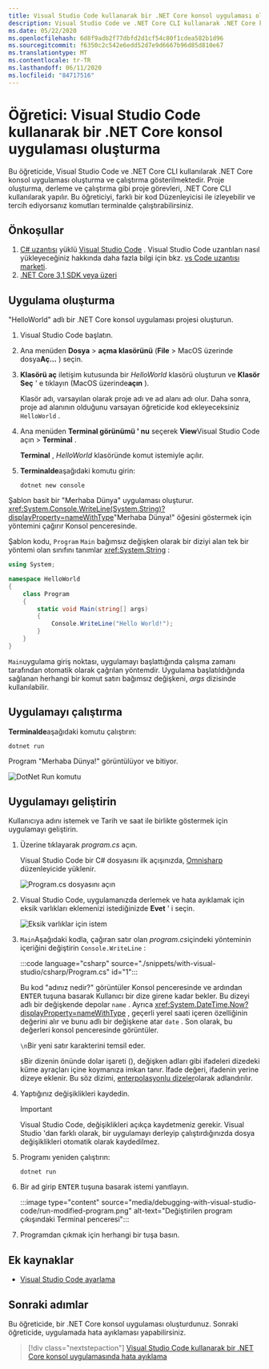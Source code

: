 ```yaml
---
title: Visual Studio Code kullanarak bir .NET Core konsol uygulaması oluşturma
description: Visual Studio Code ve .NET Core CLI kullanarak .NET Core konsol uygulaması oluşturmayı öğrenin.
ms.date: 05/22/2020
ms.openlocfilehash: 6d8f9adb2f77dbfd2d1cf54c80f1cdea582b1d96
ms.sourcegitcommit: f6350c2c542e6edd52d7e9d6667b96d85d810e67
ms.translationtype: MT
ms.contentlocale: tr-TR
ms.lasthandoff: 06/11/2020
ms.locfileid: "84717516"
---
```

# <a name="tutorial-create-a-net-core-console-application-using-visual-studio-code"></a>Öğretici: Visual Studio Code kullanarak bir .NET Core konsol uygulaması oluşturma

Bu öğreticide, Visual Studio Code ve .NET Core CLI kullanılarak .NET Core konsol uygulaması oluşturma ve çalıştırma gösterilmektedir. Proje oluşturma, derleme ve çalıştırma gibi proje görevleri, .NET Core CLI kullanılarak yapılır. Bu öğreticiyi, farklı bir kod Düzenleyicisi ile izleyebilir ve tercih ediyorsanız komutları terminalde çalıştırabilirsiniz.

## <a name="prerequisites"></a>Önkoşullar

1. [C# uzantısı](https://marketplace.visualstudio.com/items?itemName=ms-dotnettools.csharp) yüklü [Visual Studio Code](https://code.visualstudio.com/) . Visual Studio Code uzantıları nasıl yükleyeceğiniz hakkında daha fazla bilgi için bkz. [vs Code uzantısı marketi](https://code.visualstudio.com/docs/editor/extension-gallery).
2. [.NET Core 3,1 SDK veya üzeri](https://dotnet.microsoft.com/download)

## <a name="create-the-app"></a>Uygulama oluşturma

"HelloWorld" adlı bir .NET Core konsol uygulaması projesi oluşturun.

1. Visual Studio Code başlatın.

1. Ana menüden **Dosya**  >  **açma klasörünü** (**File**  >  MacOS üzerinde dosya**Aç...** ) seçin.

1. **Klasörü aç** iletişim kutusunda bir *HelloWorld* klasörü oluşturun ve **Klasör Seç** ' e tıklayın (MacOS üzerinde**açın** ).

   Klasör adı, varsayılan olarak proje adı ve ad alanı adı olur. Daha sonra, proje ad alanının olduğunu varsayan öğreticide kod ekleyeceksiniz `HelloWorld` .

1. Ana menüden **Terminal görünümü ' nu** seçerek **View**Visual Studio Code açın  >  **Terminal** .

   **Terminal** , *HelloWorld* klasöründe komut istemiyle açılır.

1. **Terminalde**aşağıdaki komutu girin:

   ```dotnetcli
   dotnet new console
   ```

Şablon basit bir "Merhaba Dünya" uygulaması oluşturur. <xref:System.Console.WriteLine(System.String)?displayProperty=nameWithType>"Merhaba Dünya!" öğesini göstermek için yöntemini çağırır Konsol penceresinde.

Şablon kodu, `Program` `Main` bağımsız değişken olarak bir diziyi alan tek bir yöntemi olan sınıfını tanımlar <xref:System.String> :

```csharp
using System;

namespace HelloWorld
{
    class Program
    {
        static void Main(string[] args)
        {
            Console.WriteLine("Hello World!");
        }
    }
}
```

`Main`uygulama giriş noktası, uygulamayı başlattığında çalışma zamanı tarafından otomatik olarak çağrılan yöntemdir. Uygulama başlatıldığında sağlanan herhangi bir komut satırı bağımsız değişkeni, *args* dizisinde kullanılabilir.

## <a name="run-the-app"></a>Uygulamayı çalıştırma

**Terminalde**aşağıdaki komutu çalıştırın:

```dotnetcli
dotnet run
```

Program "Merhaba Dünya!" görüntülüyor ve bitiyor.

![DotNet Run komutu](media/with-visual-studio-code/dotnet-run-command.png)

## <a name="enhance-the-app"></a>Uygulamayı geliştirin

Kullanıcıya adını istemek ve Tarih ve saat ile birlikte göstermek için uygulamayı geliştirin.

1. Üzerine tıklayarak *program.cs* açın.

   Visual Studio Code bir C# dosyasını ilk açışınızda, [Omnisharp](https://www.omnisharp.net/) düzenleyicide yüklenir.

   ![Program.cs dosyasını açın](media/with-visual-studio-code/open-program-cs.png)

1. Visual Studio Code, uygulamanızda derlemek ve hata ayıklamak için eksik varlıkları eklemenizi istediğinizde **Evet** ' i seçin.

   ![Eksik varlıklar için istem](media/with-visual-studio-code/missing-assets.png)

1. `Main`Aşağıdaki kodla, çağıran satır olan *program.cs*içindeki yönteminin içeriğini değiştirin `Console.WriteLine` :

   :::code language="csharp" source="./snippets/with-visual-studio/csharp/Program.cs" id="1":::

   Bu kod "adınız nedir?" görüntüler Konsol penceresinde ve ardından <kbd>ENTER</kbd> tuşuna basarak Kullanıcı bir dize girene kadar bekler. Bu dizeyi adlı bir değişkende depolar `name` . Ayrıca <xref:System.DateTime.Now?displayProperty=nameWithType> , geçerli yerel saati içeren özelliğinin değerini alır ve bunu adlı bir değişkene atar `date` . Son olarak, bu değerleri konsol penceresinde görüntüler.

   `\n`Bir yeni satır karakterini temsil eder.

   `$`Bir dizenin önünde dolar işareti (), değişken adları gibi ifadeleri dizedeki küme ayraçları içine koymanıza imkan tanır. İfade değeri, ifadenin yerine dizeye eklenir. Bu söz dizimi, [enterpolasyonlu dizeler](../../csharp/language-reference/tokens/interpolated.md)olarak adlandırılır.

1. Yaptığınız değişiklikleri kaydedin.

   > [!IMPORTANT]
   > Visual Studio Code, değişiklikleri açıkça kaydetmeniz gerekir. Visual Studio 'dan farklı olarak, bir uygulamayı derleyip çalıştırdığınızda dosya değişiklikleri otomatik olarak kaydedilmez.

1. Programı yeniden çalıştırın:

   ```dotnetcli
   dotnet run
   ```

1. Bir ad girip <kbd>ENTER</kbd> tuşuna basarak istemi yanıtlayın.

   :::image type="content" source="media/debugging-with-visual-studio-code/run-modified-program.png" alt-text="Değiştirilen program çıkışındaki Terminal penceresi":::

1. Programdan çıkmak için herhangi bir tuşa basın.

## <a name="additional-resources"></a>Ek kaynaklar

- [Visual Studio Code ayarlama](https://code.visualstudio.com/docs/setup/setup-overview)

## <a name="next-steps"></a>Sonraki adımlar

Bu öğreticide, bir .NET Core konsol uygulaması oluşturdunuz. Sonraki öğreticide, uygulamada hata ayıklaması yapabilirsiniz.

> [!div class="nextstepaction"]
> [Visual Studio Code kullanarak bir .NET Core konsol uygulamasında hata ayıklama](debugging-with-visual-studio-code.md)
